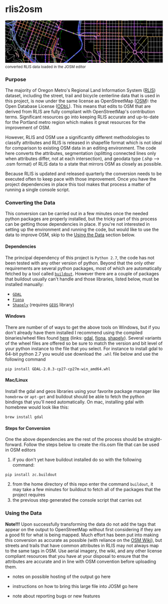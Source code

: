 
# rlis2osm
![rlis2osm in josm](./images/rlis2osm_in_josm_slim.png?raw=true)
<small>converted RLIS data loaded in the JOSM editor</small>

### Purpose
The majority of Oregon Metro's Regional Land Information System ([RLIS](http://www.oregonmetro.gov/rlis-live)) dataset, including the street, trail and bicycle centerline data that is used in this project, is now under the same license as OpenStreetMap ([OSM](osm.org)): the Open Database License ([ODbL](http://opendatacommons.org/licenses/odbl/)).  This means that edits to OSM that are derived from RLIS are fully compliant with OpenStreetMap's contribution terms.  Significant resources go into keeping RLIS accurate and up-to-date for the Portland metro region which makes it great resources for the improvement of OSM.

However, RLIS and OSM use a significantly different methodologies to classify attributes and RLIS is released in shapefile format which is not ideal for comparison to existing OSM data in an editing environment.  The code here converts the attributes, segmentation (splitting connected lines only when attributes differ, not at each intersection), and geodata type (.shp --> .osm format) of RLIS data to a state that mirrors OSM as closely as possible.

Because RLIS is updated and released quarterly the conversion needs to be executed often to keep pace with those improvement.  Once you have the project dependencies in place this tool makes that process a matter of running a single console script.

### Converting the Data
This conversion can be carried out in a few minutes once the needed python packages are properly installed, but the tricky part of this process can be getting those dependencies in place.  If you're not interested in setting up the environment and running the code, but would like to use the data to improve OSM, skip to the [Using the Data](#using-the-data) section below.

#### Dependencies
The principal dependency of this project is `Python 2.7`, the code has not been tested with any other version of python. Beyond that the only other requirements are several python packages, most of which are automatically fetched by a tool called [`buildout`](https://pypi.python.org/pypi/zc.buildout/2.5.3).  However there are a couple of packages that buildout usually can't handle and those libraries, listed below, must be installed manually:
* [`GDAL`](http://www.gdal.org/)
* [`Fiona`](https://github.com/Toblerity/Fiona)
* [`Shapely`](https://github.com/Toblerity/Shapely) (requires [`GEOS`](https://trac.osgeo.org/geos/) library)

#### Windows
There are number of of ways to get the above tools on Windows, but if you don't already have them installed I recommend using the compiled binaries/wheel files found [here](http://www.lfd.uci.edu/~gohlke/pythonlibs) (links: [gdal](http://www.lfd.uci.edu/~gohlke/pythonlibs/#gdal), [fiona](http://www.lfd.uci.edu/~gohlke/pythonlibs/#fiona), [shapely](http://www.lfd.uci.edu/~gohlke/pythonlibs/#shapely)).  Several variants of the wheel files are offered so be sure to match the version and bit level of your python instance to the file that you select.  For instance to install gdal to 64-bit python 2.7 you would use download the `.whl` file below and use the following command 
```
pip install GDAL-2.0.3-cp27-cp27m-win_amd64.whl
```

#### Mac/Linux
Install the gdal and geos libraries using your favorite package manager like `homebrew` or `apt-get` and buildout should be able to fetch the python bindings that you'll need automatically.  On mac, installing gdal with homebrew would look like this:
```
brew install gdal
```

#### Steps for Conversion
One the above dependencies are the rest of the process should be straight-forward.  Follow the steps below to create the rlis.osm file that can be used in OSM editors
1. if you don't yet have buildout installed do so with the following command:
```
pip install zc.buildout
```
2. from the home directory of this repo enter the command `buildout`, it may take a few minutes for buildout to fetch all of the packages that the project requires
3. the previous step generated the console script that carries out 



### Using the Data
**Note!!!** Upon successfully transforming the data do not add the tags that appear on the output to OpenStreetMap without first considering if they are a good fit for what is being mapped.  Much effort has been put into making this conversion as accurate as possible (with reliance on the [OSM Wiki](wiki.osm.org)), but streets and trails that have common attributes in RLIS may not always map to the same tags in OSM.  Use aerial imagery, the wiki, and any other license compliant resources that you have at your disposal to ensure that the attributes are accurate and in line with OSM convention before uploading them.

* notes on possible hosting of the output go here

* instructions on how to bring this large file into JOSM go here

* note about reporting bugs or new features
